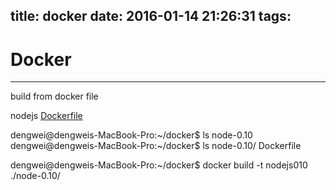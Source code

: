 title: docker
date: 2016-01-14 21:26:31
tags:
---
# Docker

------

build from docker file

nodejs [Dockerfile][1]


dengwei@dengweis-MacBook-Pro:~/docker$ ls
node-0.10
dengwei@dengweis-MacBook-Pro:~/docker$ ls node-0.10/
Dockerfile

dengwei@dengweis-MacBook-Pro:~/docker$ docker build -t nodejs010 ./node-0.10/


  [1]: https://raw.githubusercontent.com/nodejs/docker-node/1e28b4b6a0c2d20469829f70115851ce92ab75c3/0.10/Dockerfile
